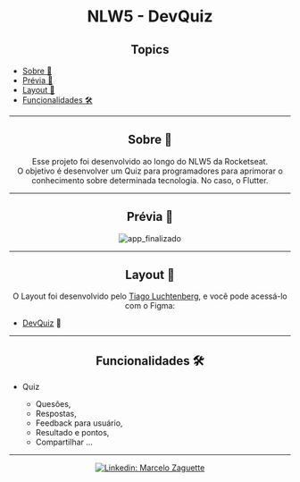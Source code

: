 <h1 align="center">NLW5 - DevQuiz</h1>

<h2 align="center">Topics</h2>

<p>
   
   - [Sobre 📖](#sobre-)
   - [Prévia 📱](#prévia-)
   - [Layout 🎨](#layout-)
   - [Funcionalidades 🛠️](#funcionalidades-%EF%B8%8F)

</p>

---

<h2 align="center">Sobre 📖</h2>

<p align="center">
    Esse projeto foi desenvolvido ao longo do NLW5 da Rocketseat. <br>
    O objetivo é desenvolver um Quiz para programadores para aprimorar o conhecimento sobre determinada tecnologia. No caso, o Flutter. <br>
</p>

---

<h2 align="center">Prévia 📱</h2>

   <div align="center">

   ![app_finalizado](https://user-images.githubusercontent.com/41178325/116305970-de28da00-a77a-11eb-9ab1-a4917bce1d5e.gif)
   
   </div>
   
---

<h2 align="center">Layout 🎨</h2>

   <p align="center">
      O Layout foi desenvolvido pelo <a href="https://instagram.com/tiagoluchtenberg">Tiago Luchtenberg</a>, e você pode acessá-lo com o Figma:
   
   - <a href="https://www.figma.com/file/XaC3pgD1B0iLSWLTsUqxIe/DevQuiz-(Copy)?node-id=0%3A1">DevQuiz</a> 📱
   </p>

---

<h2 align="center">Funcionalidades 🛠️</h2>

   <p>
   
- Quiz
    - Quesões,
    - Respostas,
    - Feedback para usuário,
    - Resultado e pontos,
    - Compartilhar ...
  
   </p>

---

<div align = "center">
   <a href="https://www.linkedin.com/in/marcelozaguettejunior/"><img src="https://img.shields.io/badge/-Marcelo%20Zaguette%20Junior-292929?style=flat-square&logo=Linkedin&logoColor=white&link=https://www.linkedin.com/in/marcelozaguettejunior/" alt="Linkedin: Marcelo Zaguette"></a>
</div>
